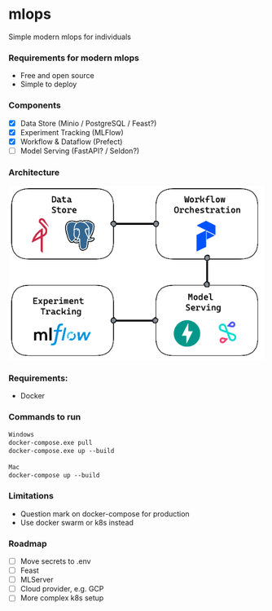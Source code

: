 # mlops
Simple modern mlops for individuals

### Requirements for modern mlops
- Free and open source
- Simple to deploy

### Components
- [x] Data Store (Minio / PostgreSQL / Feast?)
- [x] Experiment Tracking (MLFlow)
- [x] Workflow & Dataflow (Prefect)
- [ ] Model Serving (FastAPI? / Seldon?)

### Architecture
![Alt text](architecture.png)

### Requirements:
- Docker

### Commands to run 
```
Windows
docker-compose.exe pull
docker-compose.exe up --build

Mac
docker-compose up --build
```

### Limitations
- Question mark on docker-compose for production
- Use docker swarm or k8s instead

### Roadmap
- [ ] Move secrets to .env
- [ ] Feast
- [ ] MLServer
- [ ] Cloud provider, e.g. GCP
- [ ] More complex k8s setup